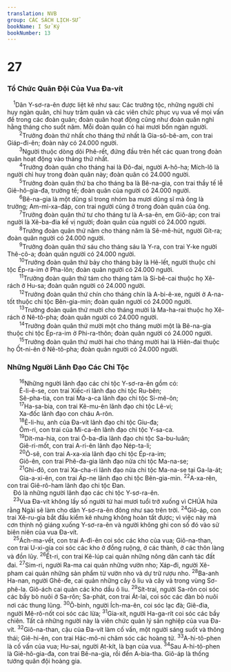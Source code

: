 ```yaml
---
translation: NVB
group: CÁC SÁCH LỊCH-SỬ
bookName: I Sử Ký 
bookNumber: 13
---
```


<div class="title"><h1>27</h1><h3>Tổ Chức Quân Đội Của Vua Đa-vít </h3></div>
<span class="verse 1su_27_1"> <sup>1</sup>Dân Y-sơ-ra-ên được liệt kê như sau: Các trưởng tộc, những người chỉ huy ngàn quân, chỉ huy trăm quân và các viên chức phục vụ vua về mọi vấn đề trong các đoàn quân; đoàn quân hoạt động cũng như đoàn quân nghỉ hằng tháng cho suốt năm. Mỗi đoàn quân có hai mươi bốn ngàn người. <br/></span>
<span class="verse 1su_27_2">  <sup>2</sup>Trưởng đoàn thứ nhất cho tháng thứ nhất là Gia-sô-bê-am, con trai Giáp-đi-ên; đoàn này có 24.000 người. <br/></span>
<span class="verse 1su_27_3">  <sup>3</sup>Người thuộc dòng dõi Phê-rết, đứng đầu trên hết các quan trong đoàn quân hoạt động vào tháng thứ nhất. <br/></span>
<span class="verse 1su_27_4">  <sup>4</sup>Trưởng đoàn quân cho tháng hai là Đô-đai, người A-hô-ha; Mích-lô là người chỉ huy trong đoàn quân này; đoàn quân có 24.000 người. <br/></span>
<span class="verse 1su_27_5">  <sup>5</sup>Trưởng đoàn quân thứ ba cho tháng ba là Bê-na-gia, con trai thầy tế lễ Giê-hô-gia-đa, trưởng tế; đoàn quân của người có 24.000 người. <br/></span>
<span class="verse 1su_27_6">  <sup>6</sup>Bê-na-gia là một dũng sĩ trong nhóm ba mươi dũng sĩ mà ông là trưởng; Am-mi-xa-đáp, con trai người cũng ở trong đoàn quân của ông. <br/></span>
<span class="verse 1su_27_7">  <sup>7</sup>Trưởng đoàn quân thứ tư cho tháng tư là A-sa-ên, em Giô-áp; con trai người là Xê-ba-đia kế vị người; đoàn quân của người có 24.000 người. <br/></span>
<span class="verse 1su_27_8">  <sup>8</sup>Trưởng đoàn quân thứ năm cho tháng năm là Sê-mê-hút, người Gít-ra; đoàn quân người có 24.000 người. <br/></span>
<span class="verse 1su_27_9">  <sup>9</sup>Trưởng đoàn quân thứ sáu cho tháng sáu là Y-ra, con trai Y-ke người Thê-cô-a; đoàn quân người có 24.000 người. <br/></span>
<span class="verse 1su_27_10">  <sup>10</sup>Trưởng đoàn quân thứ bảy cho tháng bảy là Hê-lết, người thuộc chi tộc Ép-ra-im ở Pha-lôn; đoàn quân người có 24.000 người. <br/></span>
<span class="verse 1su_27_11">  <sup>11</sup>Trưởng đoàn quân thứ tám cho tháng tám là Si-bê-cai thuộc họ Xê-rách ở Hu-sa; đoàn quân người có 24.000 người. <br/></span>
<span class="verse 1su_27_12">  <sup>12</sup>Trưởng đoàn quân thứ chín cho tháng chín là A-bi-ê-xe, người ở A-na-tốt thuộc chi tộc Bên-gia-min; đoàn quân người có 24.000 người. <br/></span>
<span class="verse 1su_27_13">  <sup>13</sup>Trưởng đoàn quân thứ mười cho tháng mười là Ma-ha-rai thuộc họ Xê-rách ở Nê-tô-pha; đoàn quân người có 24.000 người. <br/></span>
<span class="verse 1su_27_14">  <sup>14</sup>Trưởng đoàn quân thứ mười một cho tháng mười một là Bê-na-gia thuộc chi tộc Ép-ra-im ở Phi-ra-thôn; đoàn quân người có 24.000 người. <br/></span>
<span class="verse 1su_27_15">  <sup>15</sup>Trưởng đoàn quân thứ mười hai cho tháng mười hai là Hiên-đai thuộc họ Ốt-ni-ên ở Nê-tô-pha; đoàn quân người có 24.000 người. <br/></span>
<div class="title"><h3>Những Người Lãnh Đạo Các Chi Tộc </h3></div>
<span class="verse 1su_27_16">  <sup>16</sup>Những người lãnh đạo các chi tộc Y-sơ-ra-ên gồm có: <br/>  Ê-li-ê-se, con trai Xiếc-ri lãnh đạo chi tộc Ru-bên; <br/>  Sê-pha-tia, con trai Ma-a-ca lãnh đạo chi tộc Si-mê-ôn; <br/></span>
<span class="verse 1su_27_17">  <sup>17</sup>Ha-sa-bia, con trai Kê-mu-ên lãnh đạo chi tộc Lê-vi; <br/>  Xa-đốc lãnh đạo con cháu A-rôn. <br/></span>
<span class="verse 1su_27_18">  <sup>18</sup>Ê-li-hu, anh của Đa-vít lãnh đạo chi tộc Giu-đa; <br/>  Ôm-ri, con trai của Mi-ca-ên lãnh đạo chi tộc Y-sa-ca. <br/></span>
<span class="verse 1su_27_19">  <sup>19</sup>Dít-ma-hia, con trai Ô-ba-đia lãnh đạo chi tộc Sa-bu-luân; <br/>  Giê-ri-mốt, con trai A-ri-ên lãnh đạo Nép-ta-li; <br/></span>
<span class="verse 1su_27_20">  <sup>20</sup>Ô-sê, con trai A-xa-xia lãnh đạo chi tộc Ép-ra-im; <br/>  Giô-ên, con trai Phê-đa-gia lãnh đạo nửa chi tộc Ma-na-se; <br/></span>
<span class="verse 1su_27_21">  <sup>21</sup>Ghi-đô, con trai Xa-cha-ri lãnh đạo nửa chi tộc Ma-na-se tại Ga-la-át; <br/>  Gia-a-xi-ên, con trai Áp-ne lãnh đạo chi tộc Bên-gia-min. </span>
<span class="verse 1su_27_22"><sup>22</sup>A-xa-rên, con trai Giê-rô-ham lãnh đạo chi tộc Đan. <br/> Đó là những người lãnh đạo các chi tộc Y-sơ-ra-ên. <br/></span>
<span class="verse 1su_27_23"> <sup>23</sup>Vua Đa-vít không lấy số người từ hai mươi tuổi trở xuống vì CHÚA hứa rằng Ngài sẽ làm cho dân Y-sơ-ra-ên đông như sao trên trời. </span>
<span class="verse 1su_27_24"><sup>24</sup>Giô-áp, con trai Xê-ru-gia bắt đầu kiểm kê nhưng không hoàn tất được; vì việc này mà cơn thịnh nộ giáng xuống Y-sơ-ra-ên và người không ghi con số đó vào sử biên niên của vua Đa-vít. <br/></span>
<span class="verse 1su_27_25"> <sup>25</sup>Ách-ma-vết, con trai A-đi-ên coi sóc các kho của vua; Giô-na-than, con trai U-xi-gia coi sóc các kho ở đồng ruộng, ở các thành, ở các thôn làng và đồn lũy. </span>
<span class="verse 1su_27_26"><sup>26</sup>Ết-ri, con trai Kê-lúp cai quản những nông dân canh tác đất đai. </span>
<span class="verse 1su_27_27"><sup>27</sup>Sim-ri, người Ra-ma cai quản những vườn nho; Xáp-đi, người Xê-pham cai quản những sản phẩm từ vườn nho và dự trữ rượu nho. </span>
<span class="verse 1su_27_28"><sup>28</sup>Ba-anh Ha-nan, người Ghê-đe, cai quản những cây ô liu và cây vả trong vùng Sơ-phê-la. Giô-ách cai quản các kho dầu ô liu. </span>
<span class="verse 1su_27_29"><sup>29</sup>Sít-trai, người Sa-rôn coi sóc các bầy bò nuôi ở Sa-rôn; Sa-phát, con trai Át-lai, coi sóc các đàn bò nuôi nơi các thung lũng. </span>
<span class="verse 1su_27_30"><sup>30</sup>Ô-binh, người Ích-ma-ên, coi sóc lạc đà; Giê-đia, người Mê-rô-nốt coi sóc các lừa; </span>
<span class="verse 1su_27_31"><sup>31</sup>Gia-xít, người Ha-ga-rít coi sóc các bầy chiên. Tất cả những người này là viên chức quản lý sản nghiệp của vua Đa-vít. </span>
<span class="verse 1su_27_32"><sup>32</sup>Giô-na-than, cậu của Đa-vít làm cố vấn, một người sáng suốt và thông thái; Giê-hi-ên, con trai Hác-mô-ni chăm sóc các hoàng tử. </span>
<span class="verse 1su_27_33"><sup>33</sup>A-hi-tô-phen là cố vấn của vua; Hu-sai, người Ạt-kít, là bạn của vua. </span>
<span class="verse 1su_27_34"><sup>34</sup>Sau A-hi-tô-phen là Giê-hô-gia-đa, con trai Bê-na-gia, rồi đến A-bia-tha. Giô-áp là thống tướng quân đội hoàng gia. <br/></span>
